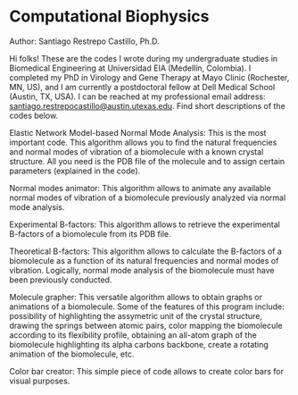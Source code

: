 # Computational Biophysics

Author: Santiago Restrepo Castillo, Ph.D.

Hi folks! These are the codes I wrote during my undergraduate studies in Biomedical Engineering at Universidad EIA (Medellín, Colombia). I completed my PhD in Virology and Gene Therapy at Mayo Clinic (Rochester, MN, US), and I am currently a postdoctoral fellow at Dell Medical School (Austin, TX, USA). I can be reached at my professional email address: santiago.restrepocastillo@austin.utexas.edu. Find short descriptions of the codes below.

Elastic Network Model-based Normal Mode Analysis: This is the most important code. This algorithm allows you to find the natural frequencies and normal modes of vibration of a biomolecule with a known crystal structure. All you need is the PDB file of the molecule and to assign certain parameters (explained in the code).

Normal modes animator: This algorithm allows to animate any available normal modes of vibration of a biomolecule previously analyzed via normal mode analysis.

Experimental B-factors: This algorithm allows to retrieve the experimental B-factors of a biomolecule from its PDB file.

Theoretical B-factors: This algorithm allows to calculate the B-factors of a biomolecule as a function of its natural frequencies and normal modes of vibration. Logically, normal mode analysis of the biomolecule must have been previously conducted.

Molecule grapher: This versatile algorithm allows to obtain graphs or animations of a biomolecule. Some of the features of this program include: possibility of highlighting the assymetric unit of the crystal structure, drawing the springs between atomic pairs, color mapping the biomolecule according to its flexibility profile, obtaining an all-atom graph of the biomolecule highlighting its alpha carbons backbone, create a rotating animation of the biomolecule, etc.

Color bar creator: This simple piece of code allows to create color bars for visual purposes.
